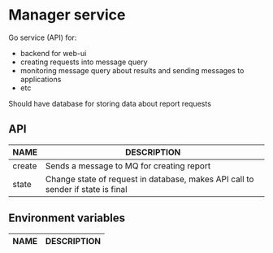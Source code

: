 # Manager service

Go service (API) for:

- backend for web-ui
- creating requests into message query
- monitoring message query about results and sending messages to applications
- etc

Should have database for storing data about report requests

## API

| NAME      | DESCRIPTION
|-----------|-----------------------
| create    | Sends a message to MQ for creating report
| state     | Change state of request in database, makes API call to sender if state is final

## Environment variables

| NAME       | DESCRIPTION
|------------|------------------------

